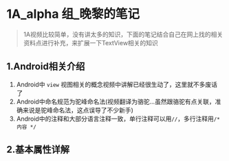 # 1A_alpha 组_晚黎的笔记

> 1A视频比较简单，没有讲太多的知识，下面的笔记结合自己在网上找的相关资料点进行补充，来扩展一下TextView相关的知识

## 1.Android相关介绍

 1. Android中 `view` 视图相关的概念视频中讲解已经很生动了，这里就不多废话了
 2. Android中命名规范为驼峰命名法(视频翻译为骆驼...虽然跟骆驼有点关联，准确来说是驼峰命名法，这点误导了不少新手)
 3. Android中的注释和大部分语言注释一致，单行注释可以用`//`，多行注释用`/* 内容 */`

## 2.基本属性详解

